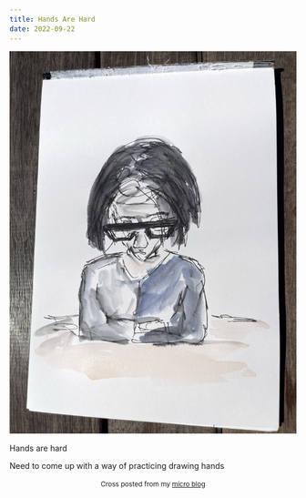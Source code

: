 ```yaml
---
title: Hands Are Hard
date: 2022-09-22
---
```

![Hands Are Hard](image/79b78ee6ac.jpg)

<p>Hands are hard</p>
<p>Need to come up with a way of practicing drawing hands</p>



<center><small>Cross posted from my <a href='http://micro.blog/joshnicholas'>micro blog</a></small></center>

    